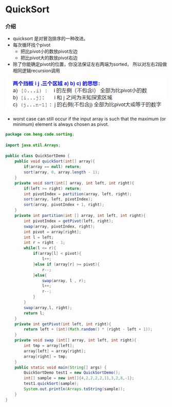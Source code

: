 # QuickSort

### 介绍

* quicksort 是对冒泡排序的一种改进。
* 每次循环找个pivot
  * 把比pivot小的数放pivot左边
  * 把比pivot大的数放pivot右边
* 除了你能确定pivot的位置，你没法保证左右两端为sorted， 所以对左右2段做相同逻辑recursion调用

![](../../.gitbook/assets/image%20%2822%29.png)

* worst case can still occur if the input array is such that the maximum \(or minimum\) element is always chosen as pivot.

```java
package com.heng.code.sorting;

import java.util.Arrays;

public class QuickSortDemo {
    public void quickSort(int[] array){
        if(array == null) return;
        sort(array, 0, array.length - 1);
    }
    private void sort(int[] array, int left, int right){
        if(left >= right) return;
        int pivotIndex = partition(array, left, right);
        sort(array, left, pivotIndex);
        sort(array, pivotIndex + 1, right);
    }
    private int partition(int [] array, int left, int right){
        int pivotIndex = getPivot(left, right);
        swap(array, pivotIndex, right);
        int pivot = array[right];
        int l = left;
        int r = right - 1;
        while(l <= r){
            if(array[l] < pivot){
                l++;
            }else if (array[r] >= pivot){
                r--;
            }else{
                swap(array, l , r);
                l++;
                r--;
            }
        }
        swap(array,l, right);
        return l;
    }
    private int getPivot(int left, int right){
        return left + (int)(Math.random() * (right - left + 1));
    }
    private void swap (int[] array, int left, int right){
        int tmp = array[left];
        array[left] = array[right];
        array[right] = tmp;
    }
    public static void main(String[] args) {
        QuickSortDemo test1 = new QuickSortDemo();
        int[] sample = new int[]{4,2,2,2,2,11,3,2,8,-1};
        test1.quickSort(sample);
        System.out.println(Arrays.toString(sample));
    }
}

```

